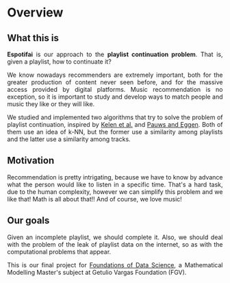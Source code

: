 # Overview


<div style="text-align: justify"> 

## What this is

**Espotifai** is our approach to the **playlist continuation problem**. That is, given a playlist, how to continuate it?

We know nowadays recommenders are extremely important, both for the greater production of content never seen before, and for the massive access provided by digital platforms. Music recommendation is no exception, so it is important to study and develop ways to match people and music they like or they will like.

We studied and implemented two algorithms that try to solve the problem of playlist continuation, inspired by [Kelen et al.](https://dl.acm.org/doi/10.1145/3267471.3267477) and [Pauws and Eggen](http://ismir2002.ircam.fr/proceedings/OKPROC02-FP07-4.pdf). Both of them use an idea of k-NN, but the former use a similarity among playlists and the latter use a similarity among tracks.

## Motivation

Recommendation is pretty intrigating, because we have to know by advance what
the person would like to listen in a specific time. That's a hard task, due to
the human complexity, however we can simplify this problem and we like that!
Math is all about that!! And of course, we love music! 

## Our goals

Given an incomplete playlist, we should complete it. Also, we should deal with the problem of the leak of playlist data on the internet, so as with the computational problems that appear.

This is our final project for [Foundations of Data Science](https://emap.fgv.br/disciplina/mestrado/fundamentos-de-ciencia-de-dados), a Mathematical Modelling Master's subject at Getulio Vargas Foundation (FGV).

</div>